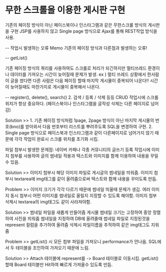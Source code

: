 # 무한 스크롤을 이용한 게시판 구현

기존의 페이징 방식이 아닌 페이스북이나 인스타그램과 같은 무한스크롤 방식의 게시판을 구현 JSP를 사용하지 않고 Single page 방식으로 Ajax를 통해 REST작업 방식을 사용.

-- 작업시 발생하는 오류 Memo 기존의 페이징 방식과 다른점과 발생하는 오류!

-- getList()

기존 페이징 방식의 쿼리를 사용하여도 스크롤로 처리가 되긴하지만 멀티쓰레드 환경이나 데이터를 가져오는 시간이 늦어질때 문제가 발생. ex ) 멀티 쓰레드 상황에서 한사람이 글을 썼다면 다른 사람은 다음 페이징 할때 마지막 게시물이 중복되어 나온다!! 시간이 늦어질때도 마찬가지로 게시물이 중복해서 나온다.

-- register(), delete(), search() 2. 검색 / 등록 / 삭제 등등 CRUD 작업시에 스크롤위치가 항상 중요하다. (페이스북이나 인스타그램을 글작성 삭제는 다른 페이지로 넘어감)

Solution >> 1. 기존 페이징 방식처럼 1page, 2page 방식이 아닌 마지막 게시물의 번호(bno)를 받아와서 다음 번호부터 리스트를 뿌려주도록 SQL을 변경하여 구현. 2. Single page 방식으로 페이스북과 인스타그램과 같이 다른페이지로 넘어가지 않기 때문에 각각 작업이 완료시 스크롤 위치를 초기화 시킴.

파일 첨부시 발생한 문제점: 네이버 카페나 각종 커뮤니티의 글쓰기 등록 작업시에 이미지 첨부를 사용하여 글의 썸네일 적용과 텍스트와 이미지를 함께 이용하여 내용을 꾸밀 수 있음.

Solution >> 이미지 첨부시 해당 이미지 파일로 게시글의 썸네일을 띄워줌. 이미지 첨부시 textarea에 img태그를 같이 올려줌으로써 텍스트와 함께 내용을 꾸미도록 만듬.

Problem >> 이미지 크기가 각각 다르기 때문에 썸네일 띄울때 문제가 생김. 여러 이미지 동시 첨부시 어떤 이미지를 썸네일로 올릴지 지정할 수 있도록 해야함. 이미지 첨부 삭제시 textarea의 img태그도 같이 사라져야함.

Solution >> 썸네일 파일을 새롭게 만들어줌 게시물 썸네일 크기는 고정하여 중앙 정렬하여 사진을 띄워줌 썸네일을 지정하여 DB에 올려줄때 썹네일 파일로 지정된것을 represent 컬럼을 추가하여 올려줌 삭제시 파일이름을 추적하여 같은 img태그도 지워줌

Problem >> getList() 시 모든 첨부 파일을 가져오니 performance가 안나옴. SQL에서 두 테이블을 조인하여 가져오기 때문에 느림.

Solution >> Attach 테이블에 represent를 -> Board 테이블로 이동시킴. getList() 할때 Board 테이블만 Hit하여 빠르게 가져올수 있도록 만듬.
